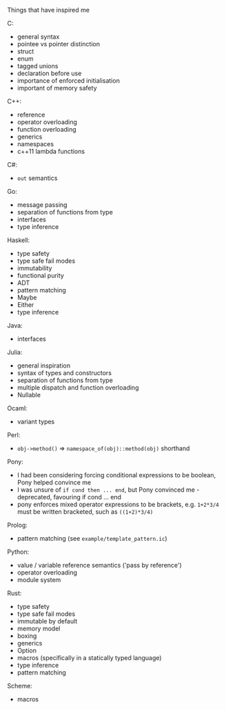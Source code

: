 Things that have inspired me

C:

* general syntax
* pointee vs pointer distinction
* struct
* enum
* tagged unions
* declaration before use
* importance of enforced initialisation
* important of memory safety


C++:

* reference
* operator overloading
* function overloading
* generics
* namespaces
* c++11 lambda functions


C#:

* `out` semantics


Go:

* message passing
* separation of functions from type
* interfaces
* type inference


Haskell:

* type safety
* type safe fail modes
* immutability
* functional purity
* ADT
* pattern matching
* Maybe
* Either
* type inference


Java:

* interfaces


Julia:

* general inspiration
* syntax of types and constructors
* separation of functions from type
* multiple dispatch and function overloading
* Nullable


Ocaml:

* variant types


Perl:

* `obj->method()` => `namespace_of(obj)::method(obj)` shorthand

Pony:

* I had been considering forcing conditional expressions to be boolean, Pony helped convince me
* I was unsure of `if cond then ... end`, but Pony convinced me - deprecated,
  favouring if cond ... end
* pony enforces mixed operator expressions to be brackets, e.g. `1+2*3/4` must be written bracketed, such as `((1+2)*3/4)`


Prolog:

* pattern matching (see `example/template_pattern.ic`)


Python:

* value / variable reference semantics ('pass by reference')
* operator overloading
* module system


Rust:

* type safety
* type safe fail modes
* immutable by default
* memory model
* boxing
* generics
* Option
* macros (specifically in a statically typed language)
* type inference
* pattern matching


Scheme:

* macros



